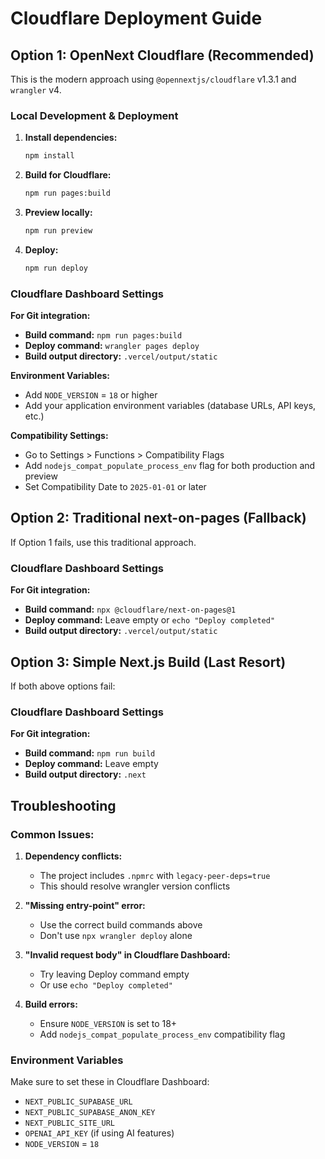 # Cloudflare Deployment Guide

## Option 1: OpenNext Cloudflare (Recommended)

This is the modern approach using `@opennextjs/cloudflare` v1.3.1 and `wrangler` v4.

### Local Development & Deployment

1. **Install dependencies:**
   ```bash
   npm install
   ```

2. **Build for Cloudflare:**
   ```bash
   npm run pages:build
   ```

3. **Preview locally:**
   ```bash
   npm run preview
   ```

4. **Deploy:**
   ```bash
   npm run deploy
   ```

### Cloudflare Dashboard Settings

**For Git integration:**
- **Build command:** `npm run pages:build`
- **Deploy command:** `wrangler pages deploy`
- **Build output directory:** `.vercel/output/static`

**Environment Variables:**
- Add `NODE_VERSION` = `18` or higher
- Add your application environment variables (database URLs, API keys, etc.)

**Compatibility Settings:**
- Go to Settings > Functions > Compatibility Flags
- Add `nodejs_compat_populate_process_env` flag for both production and preview
- Set Compatibility Date to `2025-01-01` or later

## Option 2: Traditional next-on-pages (Fallback)

If Option 1 fails, use this traditional approach.

### Cloudflare Dashboard Settings

**For Git integration:**
- **Build command:** `npx @cloudflare/next-on-pages@1`
- **Deploy command:** Leave empty or `echo "Deploy completed"`
- **Build output directory:** `.vercel/output/static`

## Option 3: Simple Next.js Build (Last Resort)

If both above options fail:

### Cloudflare Dashboard Settings

**For Git integration:**
- **Build command:** `npm run build`
- **Deploy command:** Leave empty
- **Build output directory:** `.next`

## Troubleshooting

### Common Issues:

1. **Dependency conflicts:**
   - The project includes `.npmrc` with `legacy-peer-deps=true`
   - This should resolve wrangler version conflicts

2. **"Missing entry-point" error:**
   - Use the correct build commands above
   - Don't use `npx wrangler deploy` alone

3. **"Invalid request body" in Cloudflare Dashboard:**
   - Try leaving Deploy command empty
   - Or use `echo "Deploy completed"`

4. **Build errors:**
   - Ensure `NODE_VERSION` is set to 18+
   - Add `nodejs_compat_populate_process_env` compatibility flag

### Environment Variables

Make sure to set these in Cloudflare Dashboard:
- `NEXT_PUBLIC_SUPABASE_URL`
- `NEXT_PUBLIC_SUPABASE_ANON_KEY`
- `NEXT_PUBLIC_SITE_URL`
- `OPENAI_API_KEY` (if using AI features)
- `NODE_VERSION` = `18` 